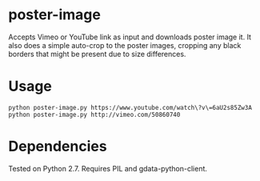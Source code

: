 poster-image
============

Accepts Vimeo or YouTube link as input and downloads poster image it. It also does a simple auto-crop to the poster images, cropping any black borders that might be present due to size differences.

Usage
=====

    python poster-image.py https://www.youtube.com/watch\?v\=6aU2s85Zw3A
    python poster-image.py http://vimeo.com/50860740

Dependencies
============

Tested on Python 2.7. Requires PIL and gdata-python-client.
